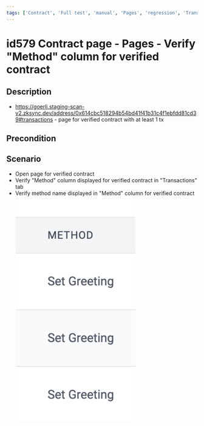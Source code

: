 ```yaml
---
tags: ['Contract', 'Full test', 'manual', 'Pages', 'regression', 'Transaction', 'Active']
---
```


# id579 Contract page - Pages - Verify "Method" column for verified contract

## Description
  - https://goerli.staging-scan-v2.zksync.dev/address/0x614cbc518294b54bd41f41b31c4f1ebfdd81cd39#transactions - page for verified contract with at least 1 tx

## Precondition


## Scenario
- Open page for verified contract
- Verify "Method" column displayed for verified contract in "Transactions" tab
- Verify method name displayed in "Method" column for verified contract
  ![Screenshot](../../../../static/img/Pages/Contracts/id579_1.png)